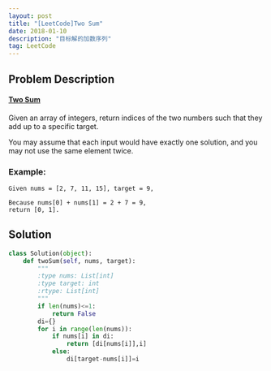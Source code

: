 ```yaml
---
layout: post
title: "[LeetCode]Two Sum"
date: 2018-01-10 
description: "目标解的加数序列"
tag: LeetCode 
---   
```

## Problem Description
#### [Two Sum](https://leetcode.com/problems/two-sum/description/)
Given an array of integers, return indices of the two numbers such that they add up to a specific target.

You may assume that each input would have exactly one solution, and you may not use the same element twice.

### Example:
```
Given nums = [2, 7, 11, 15], target = 9,

Because nums[0] + nums[1] = 2 + 7 = 9,
return [0, 1].
```

## Solution
```python
class Solution(object):
    def twoSum(self, nums, target):
        """
        :type nums: List[int]
        :type target: int
        :rtype: List[int]
        """
        if len(nums)<=1:
            return False
        di={}
        for i in range(len(nums)):
            if nums[i] in di:
                return [di[nums[i]],i]
            else:
                di[target-nums[i]]=i
```